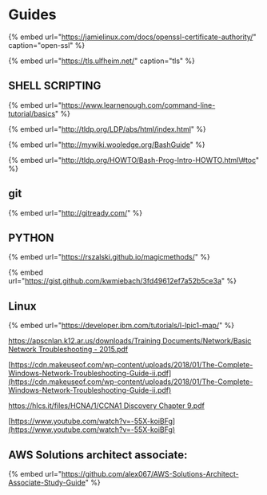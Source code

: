 # Guides

{% embed url="https://jamielinux.com/docs/openssl-certificate-authority/" caption="open-ssl" %}

{% embed url="https://tls.ulfheim.net/" caption="tls" %}

## SHELL SCRIPTING

{% embed url="https://www.learnenough.com/command-line-tutorial/basics" %}



{% embed url="http://tldp.org/LDP/abs/html/index.html" %}

{% embed url="http://mywiki.wooledge.org/BashGuide" %}

{% embed url="http://tldp.org/HOWTO/Bash-Prog-Intro-HOWTO.html\#toc" %}

## git

{% embed url="http://gitready.com/" %}



## PYTHON

{% embed url="https://rszalski.github.io/magicmethods/" %}

{% embed url="https://gist.github.com/kwmiebach/3fd49612ef7a52b5ce3a" %}



## Linux

{% embed url="https://developer.ibm.com/tutorials/l-lpic1-map/" %}

[https://apscnlan.k12.ar.us/downloads/Training Documents/Network/Basic Network Troubleshooting - 2015.pdf](https://apscnlan.k12.ar.us/downloads/Training%20Documents/Network/Basic%20Network%20Troubleshooting%20-%202015.pdf)

[https://cdn.makeuseof.com/wp-content/uploads/2018/01/The-Complete-Windows-Network-Troubleshooting-Guide-ii.pdf](https://cdn.makeuseof.com/wp-content/uploads/2018/01/The-Complete-Windows-Network-Troubleshooting-Guide-ii.pdf)

[https://hlcs.it/files/HCNA/1/CCNA1 Discovery Chapter 9.pdf](https://hlcs.it/files/HCNA/1/CCNA1%20Discovery%20Chapter%209.pdf)

[https://www.youtube.com/watch?v=-55X-koiBFg](https://www.youtube.com/watch?v=-55X-koiBFg)

## AWS Solutions architect associate:

{% embed url="https://github.com/alex067/AWS-Solutions-Architect-Associate-Study-Guide" %}



